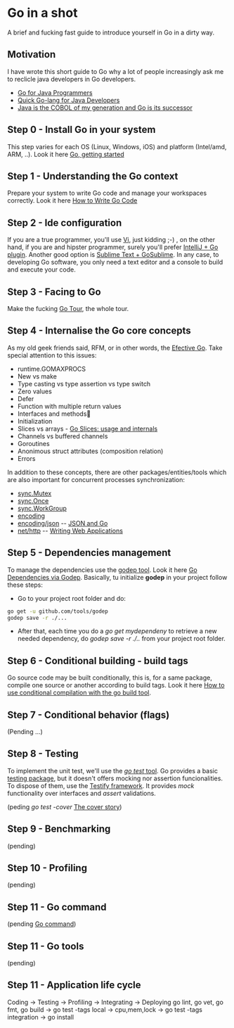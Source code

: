 # Go in a shot
A brief and fucking fast guide to introduce yourself in Go in a dirty way.

## Motivation
I have wrote this short guide to Go why a lot of people increasingly ask me to reclicle java developers in Go developers.

* [Go for Java Programmers](https://talks.golang.org/2015/go-for-java-programmers.slide#1)
* [Quick Go-lang for Java Developers](http://blog.christianposta.com/programming/quick-go-lang-for-java-developers/)
* [Java is the COBOL of my generation and Go is its successor](https://influxdb.com/blog/2014/04/30/java-is-the-cobol-of-my-generation-and-go-is-its-successor.html)

## Step 0 - Install Go in your system
This step varies for each OS (Linux, Windows, iOS) and platform (Intel/amd, ARM, ..). Look it here [Go, getting started](https://golang.org/doc/install)

## Step 1 - Understanding the Go context
Prepare your system to write Go code and manage your workspaces correctly. Look it here [How to Write Go Code](https://golang.org/doc/code.html)

## Step 2 - Ide configuration
If you are a true programmer, you'll use [Vi](https://blog.gopheracademy.com/vimgo-development-environment/), just kidding ;-) , on the other hand, if you are and hipster programmer, surely you'll prefer [IntelliJ + Go plugin](http://networkstatic.net/installing-golang-ide-support-intellij/). Another good option is [Sublime Text + GoSublime](http://www.wolfe.id.au/2015/03/05/using-sublime-text-for-go-development). In any case, to developing Go software, you only need a text editor and a console to build and execute your code.

## Step 3 - Facing to Go
Make the fucking [Go Tour](https://tour.golang.org/welcome), the whole tour.

## Step 4 - Internalise the Go core concepts
As my old geek friends said, RFM, or in other words, the [Efective Go](https://golang.org/doc/effective_go.html ). Take special attention to this issues:

  * runtime.GOMAXPROCS
  * New vs make
  * Type casting vs type assertion vs type switch
  * Zero values
  * Defer
  * Function with multiple return values
  * Interfaces and methods
  * Initialization
  * Slices vs arrays - [Go Slices: usage and internals](http://blog.golang.org/go-slices-usage-and-internals)
  * Channels vs buffered channels
  * Goroutines
  * Anonimous struct attributes (composition relation)
  * Errors
  
In addition to these concepts, there are other packages/entities/tools which are also important for concurrent processes synchronization:

  * [sync.Mutex](https://golang.org/pkg/sync/)
  * [sync.Once](https://golang.org/pkg/sync/)
  * [sync.WorkGroup](https://golang.org/pkg/sync/)
  * [encoding](https://golang.org/pkg/encoding/)
  * [encoding/json](https://golang.org/pkg/encoding/json/) -- [JSON and Go](http://blog.golang.org/json-and-go)
  * [net/http](https://golang.org/pkg/net/http/) -- [Writing Web Applications](https://golang.org/doc/articles/wiki)
  
## Step 5 - Dependencies management
To manage the dependencies use the [godep tool](https://github.com/tools/godep). Look it here [Go Dependencies via Godep](https://devcenter.heroku.com/articles/go-dependencies-via-godep). Basically, tu initialize **godep** in your project follow these steps:

* Go to your project root folder and do:
```sh
go get -u github.com/tools/godep
godep save -r ./...
```
* After that, each time you do a *go get mydependeny* to retrieve a new needed dependency, do *godep save -r ./..* from your project root folder.

## Step 6 - Conditional building - build tags
Go source code may be built conditionally, this is, for a same package, compile one source or another according to build tags. Look it here [How to use conditional compilation with the go build tool](http://dave.cheney.net/2013/10/12/how-to-use-conditional-compilation-with-the-go-build-tool).

## Step 7 - Conditional behavior (flags)
(Pending ...)

## Step 8 - Testing
To implement the unit test, we'll use the [*go test* tool](https://golang.org/cmd/go/#hdr-Test_packages). Go provides a basic [testing package](https://golang.org/pkg/testing), but it doesn't offers mocking nor assertion funcionalities. To dispose of them, use the [Testify framework](https://github.com/stretchr/testify). It provides *mock* functionality over interfaces and *assert* validations. 

(peding *go test -cover* [The cover story](https://blog.golang.org/cover))

## Step 9 - Benchmarking
(pending)

## Step 10 - Profiling
(pending)

## Step 11 - Go command
(pending [Go command](https://golang.org/cmd/go/))

## Step 11 - Go tools
(pending)

## Step 11 - Application life cycle
Coding                                -> Testing              -> Profiling    ->  Integrating               -> Deploying
go lint, go vet, go fmt, go build     -> go test -tags local  -> cpu,mem,lock ->  go test -tags integration -> go install

